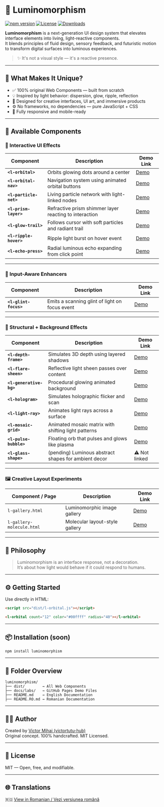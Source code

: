 # 🌟 Luminomorphism

[![npm version](https://img.shields.io/npm/v/luminomorphism.svg)](https://www.npmjs.com/package/luminomorphism)
[![License](https://img.shields.io/npm/l/luminomorphism.svg)](https://github.com/victortutu-hub/luminomorphism/blob/main/LICENSE)
[![Downloads](https://img.shields.io/npm/dw/luminomorphism.svg)](https://www.npmjs.com/package/luminomorphism)


**Luminomorphism** is a next-generation UI design system that elevates interface elements into living, light-reactive components.  
It blends principles of fluid design, sensory feedback, and futuristic motion to transform digital surfaces into luminous experiences.

> ✨ It's not a visual style — it's a reactive presence.

---

## 🚀 What Makes It Unique?

- ✅ 100% original Web Components — built from scratch
- 💡 Inspired by light behavior: dispersion, glow, ripple, reflection
- 🎯 Designed for creative interfaces, UI art, and immersive products
- ⚙️ No frameworks, no dependencies — pure JavaScript + CSS
- 📱 Fully responsive and mobile-ready

---

## 🧩 Available Components

### 🎯 Interactive UI Effects

| Component             | Description                                            | Demo Link |
|----------------------|--------------------------------------------------------|-----------|
| **`<l-orbital>`**     | Orbits glowing dots around a center                    | [Demo](https://victortutu-hub.github.io/luminomorphism/labs/l-orbital.html) |
| **`<l-orbital-nav>`** | Navigation system using animated orbital buttons       | [Demo](https://victortutu-hub.github.io/luminomorphism/labs/l-orbital-nav.html) |
| **`<l-particle-net>`**| Living particle network with light-linked nodes        | [Demo](https://victortutu-hub.github.io/luminomorphism/labs/l-particle-net.html) |
| **`<l-prism-layer>`** | Refractive prism shimmer layer reacting to interaction | [Demo](https://victortutu-hub.github.io/luminomorphism/labs/l-prism-layer.html) |
| **`<l-glow-trail>`**  | Follows cursor with soft particles and radiant trail   | [Demo](https://victortutu-hub.github.io/luminomorphism/labs/l-glow-trail.html) |
| **`<l-ripple-hover>`**| Ripple light burst on hover event                     | [Demo](https://victortutu-hub.github.io/luminomorphism/labs/l-ripple-hover.html) |
| **`<l-echo-press>`**  | Radial luminous echo expanding from click point        | [Demo](https://victortutu-hub.github.io/luminomorphism/labs/l-echo-press.html) |

---

### 🧠 Input-Aware Enhancers

| Component             | Description                                     | Demo Link |
|----------------------|-------------------------------------------------|-----------|
| **`<l-glint-focus>`** | Emits a scanning glint of light on focus event | [Demo](https://victortutu-hub.github.io/luminomorphism/labs/l-glint-focus.html) |

---

### 🧊 Structural + Background Effects

| Component               | Description                                           | Demo Link |
|------------------------|-------------------------------------------------------|-----------|
| **`<l-depth-frame>`**    | Simulates 3D depth using layered shadows             | [Demo](https://victortutu-hub.github.io/luminomorphism/labs/l-depth-frame.html) |
| **`<l-flare-sheen>`**    | Reflective light sheen passes over content           | [Demo](https://victortutu-hub.github.io/luminomorphism/labs/l-flare-sheen.html) |
| **`<l-generative-bg>`**  | Procedural glowing animated background               | [Demo](https://victortutu-hub.github.io/luminomorphism/labs/l-generative-bg.html) |
| **`<l-hologram>`**       | Simulates holographic flicker and scan               | [Demo](https://victortutu-hub.github.io/luminomorphism/labs/l-hologram.html) |
| **`<l-light-ray>`**      | Animates light rays across a surface                 | [Demo](https://victortutu-hub.github.io/luminomorphism/labs/l-light-ray.html) |
| **`<l-mosaic-grid>`**    | Animated mosaic matrix with shifting light patterns  | [Demo](https://victortutu-hub.github.io/luminomorphism/labs/l-mosaic-grid.html) |
| **`<l-pulse-bubble>`**   | Floating orb that pulses and glows like plasma       | [Demo](https://victortutu-hub.github.io/luminomorphism/labs/l-pulse-bubble.html) |
| **`<l-glass-shape>`**    | (pending) Luminous abstract shapes for ambient decor | ⚠️ Not linked |

---

### 🖼️ Creative Layout Experiments

| Component / Page             | Description                                      | Demo Link |
|-----------------------------|--------------------------------------------------|-----------|
| `l-gallery.html`            | Luminomorphic image gallery                      | [Demo](https://victortutu-hub.github.io/luminomorphism/labs/l-gallery.html) |
| `l-gallery-molecule.html`   | Molecular layout-style gallery                   | [Demo](https://victortutu-hub.github.io/luminomorphism/labs/l-gallery-molecule.html) |

---

## 🧠 Philosophy

> Luminomorphism is an interface response, not a decoration.  
> It’s about how light would behave if it could respond to humans.

---

## ⚙️ Getting Started

Use directly in HTML:

```html
<script src="dist/l-orbital.js"></script>

<l-orbital count="12" color="#00ffff" radius="40"></l-orbital>
```

---

## 📦 Installation (soon)

```bash
npm install luminomorphism
```

---

## 📁 Folder Overview

```
luminomorphism/
├── dist/        → All Web Components
├── docs/labs/   → GitHub Pages Demo Files
├── README.md    → English Documentation
├── README.RO.md → Romanian Documentation
```

---

## 👨‍💻 Author

Created by [Victor Mihai (victortutu-hub)](https://github.com/victortutu-hub)  
Original concept. 100% handcrafted. MIT Licensed.

---

## 📄 License

MIT — Open, free, and modifiable.

---

## 🌐 Translations

🇷🇴 [View in Romanian / Vezi versiunea română](./README.RO.md)

